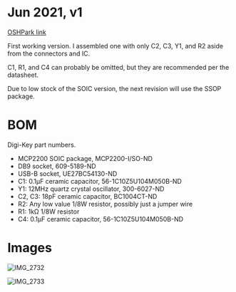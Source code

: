# Jun 2021, v1

[OSHPark link](https://oshpark.com/shared_projects/mvXPEa5Z)

First working version. I assembled one with only C2, C3, Y1, and R2 aside from the connectors and IC. 

C1, R1, and C4 can probably be omitted, but they are recommended per the datasheet.

Due to low stock of the SOIC version, the next revision will use the SSOP package.

# BOM

Digi-Key part numbers.

* MCP2200 SOIC package, MCP2200-I/SO-ND
* DB9 socket, 609-5189-ND
* USB-B socket, UE27BC54130-ND
* C1: 0.1µF ceramic capacitor, 56-1C10Z5U104M050B-ND
* Y1: 12MHz quartz crystal oscillator, 300-6027-ND
* C2, C3: 18pF ceramic capacitor, BC1004CT-ND
* R2: Any low value 1/8W resistor, possibly just a jumper wire
* R1: 1kΩ 1/8W resistor
* C4: 0.1µF ceramic capacitor, 56-1C10Z5U104M050B-ND

# Images

![IMG_2732](https://user-images.githubusercontent.com/55116/127586534-0822bafe-2f95-414d-ade5-28738eb700d9.jpg)

![IMG_2733](https://user-images.githubusercontent.com/55116/127586550-b8a05c45-67fe-4ba2-9faa-c1edd262f2c6.jpg)
